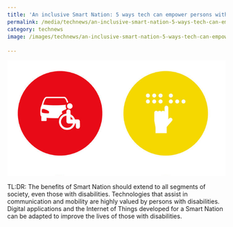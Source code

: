 ```yaml
---
title: 'An inclusive Smart Nation: 5 ways tech can empower persons with special needs'
permalink: /media/technews/an-inclusive-smart-nation-5-ways-tech-can-empower-persons-with-special-needs
category: technews
image: /images/technews/an-inclusive-smart-nation-5-ways-tech-can-empower-persons-with-special-needs-part-1.png

---
```



![An inclusive Smart Nation: 5 ways tech can empower persons with special needs](/images/technews/an-inclusive-smart-nation-5-ways-tech-can-empower-persons-with-special-needs-part-1.png)

TL:DR: The benefits of Smart Nation should extend to all segments of society, even those with disabilities. Technologies that assist in communication and mobility are highly valued by persons with disabilities. Digital applications and the Internet of Things developed for a Smart Nation can be adapted to improve the lives of those with disabilities.

